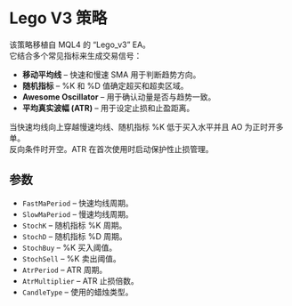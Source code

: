 # Lego V3 策略

该策略移植自 MQL4 的 “Lego_v3” EA。  
它结合多个常见指标来生成交易信号：

- **移动平均线** – 快速和慢速 SMA 用于判断趋势方向。
- **随机指标** – %K 和 %D 值确定超买和超卖区域。
- **Awesome Oscillator** – 用于确认动量是否与趋势一致。
- **平均真实波幅 (ATR)** – 用于设定止损和止盈距离。

当快速均线向上穿越慢速均线、随机指标 %K 低于买入水平并且 AO 为正时开多单。  
反向条件时开空。ATR 在首次使用时启动保护性止损管理。

## 参数

- `FastMaPeriod` – 快速均线周期。
- `SlowMaPeriod` – 慢速均线周期。
- `StochK` – 随机指标 %K 周期。
- `StochD` – 随机指标 %D 周期。
- `StochBuy` – %K 买入阈值。
- `StochSell` – %K 卖出阈值。
- `AtrPeriod` – ATR 周期。
- `AtrMultiplier` – ATR 止损倍数。
- `CandleType` – 使用的蜡烛类型。
